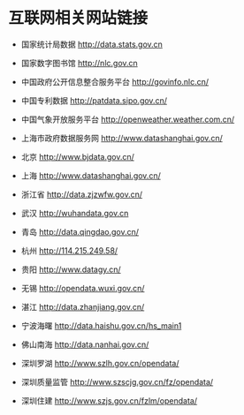 # 互联网相关网站链接

- 国家统计局数据 http://data.stats.gov.cn
- 国家数字图书馆  http://nlc.gov.cn
- 中国政府公开信息整合服务平台 http://govinfo.nlc.cn/
- 中国专利数据 http://patdata.sipo.gov.cn/ 
- 中国气象开放服务平台 http://openweather.weather.com.cn/
- 上海市政府数据服务网 http://www.datashanghai.gov.cn/
- 北京 http://www.bjdata.gov.cn/
- 上海 http://www.datashanghai.gov.cn/

- 浙江省 http://data.zjzwfw.gov.cn/
- 武汉 http://wuhandata.gov.cn
- 青岛 http://data.qingdao.gov.cn/
- 杭州 http://114.215.249.58/
- 贵阳 http://www.datagy.cn/
- 无锡 http://opendata.wuxi.gov.cn/
- 湛江 http://data.zhanjiang.gov.cn/
- 宁波海曙 http://data.haishu.gov.cn/hs_main1
- 佛山南海 http://data.nanhai.gov.cn/
- 深圳罗湖 http://www.szlh.gov.cn/opendata/
- 深圳质量监管 http://www.szscjg.gov.cn/fz/opendata/
- 深圳住建 http://www.szjs.gov.cn/fzlm/opendata/
 
